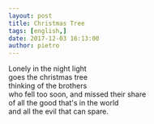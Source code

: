 ```yaml
---
layout: post
title: Christmas Tree
tags: [english,]
date: 2017-12-03 16:13:00
author: pietro
---
```

Lonely in the night light<br/>goes the christmas tree<br/>thinking of the brothers<br/>who fell too soon, and missed their share<br/>of all the good that's in the world<br/>and all the evil that can spare.

